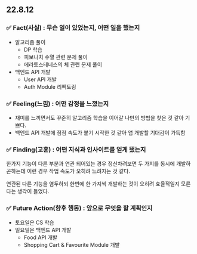 ## 22.8.12

### ✅ Fact(사실) : 무슨 일이 있었는지, 어떤 일을 했는지

- 알고리즘 풀이
  - DP 학습
  - 피보나치 수열 관련 문제 풀이
  - 에라토스테네스의 체 관련 문제 풀이
- 백엔드 API 개발
  - User API 개발
  - Auth Module 리펙토링

### ✅ Feeling(느낌) : 어떤 감정을 느꼈는지

- 재미를 느끼면서도 꾸준히 알고리즘 학습을 이어갈 나만의 방법을 찾은 것 같아 기쁘다.
- 백엔드 API 개발에 점점 속도가 붙기 시작한 것 같아 앱 개발할 기대감이 가득함

### ✅ Finding(교훈) : 어떤 지식과 인사이트를 얻게 됐는지

한가지 기능이 다른 부분과 연관 되어있는 경우 정신차려보면 두 가지를 동시에 개발하곤하는데 이런 경우 작업 속도가 오히려 느려지는 것 같다.

연관된 다른 기능을 염두하되 한번에 한 가지씩 개발하는 것이 오히려 효율적일지 모른다는 생각이 들었다.

### ✅ Future Action(향후 행동) : 앞으로 무엇을 할 계획인지

- 토요일은 CS 학습
- 일요일은 백엔드 API 개발
  - Food API 개발
  - Shopping Cart & Favourite Module 개발

